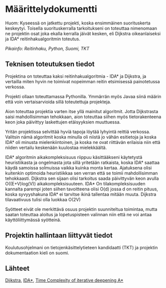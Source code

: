 # Määrittelydokumentti

Huom: Kyseessä on jatkettu projekti, koska ensimmäinen suorituskerta keskeytyi. Toisella suorituskerralla tarkoitukseni on toteuttaa nimenomaan ne projektin osat joka ekalla kerralla jäivät kesken, eli Dijkstra oikeanlaiseksi ja IDA* reitinhakualgoritmin toteutus.

_Pikainfo: Reitinhaku, Python, Suomi, TKT_

## Teknisen toteutuksen tiedot
Projektina on toteuttaa kaksi reitinhakualgoritmia - IDA* ja Dijkstra, ja vertailla miten hyvin ne toimivat nopeimman reitin etsimisessä painotetussa verkossa. 

Projekti ollaan toteuttamassa Pythonilla. Ymmärrän myös Javaa siinä määrin että voin vertaisarvioida sillä toteutettuja projekteja.

Aion toteuttaa projektia varten itse yllä mainitut algoritmit. Jotta Dijkstrasta saisi mahdollisimman tehokkaan, aion toteuttaa siihen myös tietorakenteena keon joka päivittyy laskettujen etäisyyksien muuttuessa.

Yritän projektissa selvittää hyviä tapoja löytää lyhyintä reittiä verkossa. Valitsin nämä algoritmit koska minulla oli niistä jo vähän esitietoja ja koska IDA* oli minusta mielenkiintoinen, ja koska ne ovat riittävän erilaisia niin että niiden vertailu keskenään kuulostaa mielekkäältä.

IDA* algoritmin aikakompleksisuus riippuu käsittääkseni käytetystä heuristiikasta ja ongelmasta jota sillä yritetään ratkaista, koska IDA* saattaa käydä samoissa solmuissa vaikka kuinka monta kertaa. Ajatuksena olisi kuitenkin optimoida heuristiikkaa sen verran että se toimii mahdollisimman tehokkaasti. Dijkstra sen sijaan olisi tarkoitus saada päivittyvän keon avulla O((E+V)log(V)) aikakompleksisuuteen. IDA* On tilakompleksisuuden kannalta parempi joten siihen tavoitteena olisi O(d) jossa d on reitin pituus, koska syvyyshakuna IDA* ei tarvitse ikinä tallentaa mitään muuta. Dijkstra tilavaativuus tulisi olla luokkaa O(2V)

Syötteet eivät ole merkittävä osuus projektin suunniteltua toimintaa, mutta saatan toteuttaa aloitus ja lopetuspisteen valinnan niin että ne voi antaa käyttöliittymässä syötteinä.

## Projektin hallintaan liittyvät tiedot
Koulutusohjelmani on tietojenkäsittelytieteen kandidaatti (TKT) ja projektin dokumentaation kieli on suomi.

## Lähteet

[Dijkstra](https://en.wikipedia.org/wiki/Dijkstra%27s_algorithm), [IDA*](https://en.wikipedia.org/wiki/Iterative_deepening_A*), [Time Complexity of iterative deepening A*](https://www.sciencedirect.com/science/article/pii/S0004370201000947?via%3Dihub)
